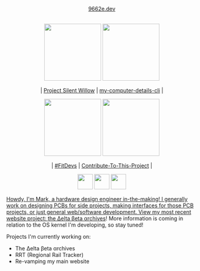 <p align="center">
  <a align="center" href="https://9662e.dev">9662e.dev</a><br/><br/>  
</p>

<p align="center">
  <a href="https://github.com/stars/win21H2/lists/project-silent-willow"><img src="https://github.com/win21H2/win21H2/assets/92825997/89d1fb3e-6d2d-4fe8-ad59-f6b45a2971ec" width="150"></a>
  <a href="https://github.com/win21H2/my-computer-details-cli"><img src="https://user-images.githubusercontent.com/92825997/227761229-162307ff-8130-4981-9e2f-09eb19f069fd.png" width="150"></a>
</p>

<p align="center">
  | <a href="https://github.com/stars/win21H2/lists/project-silent-willow">Project Silent Willow</a> |
  <a href="https://github.com/win21H2/my-computer-details-cli">my-computer-details-cli</a> |
</p>

<p align="center">
  <a href="https://github.com/FitDevs-withKat"><img src="https://user-images.githubusercontent.com/92825997/195959293-a02e7dca-014f-4de7-9bd7-32200005276c.png" width="150"></a>
  <a href="https://github.com/Syknapse/Contribute-To-This-Project"><img src="https://user-images.githubusercontent.com/92825997/227754096-bcb46935-fe6f-475b-93d9-0a7f6eae2cae.png" width="150"></a>
</p>

<p align="center">
  | <a href="https://github.com/FitDevs-withKat">#FitDevs</a> |  <a href="https://github.com/Syknapse/Contribute-To-This-Project">Contribute-To-This-Project</a> |
</p>

<p align="center">
  <a href="https://stackoverflow.com/users/19235706/324hz"><img src="https://user-images.githubusercontent.com/92825997/227754440-635b614d-5d0c-49f4-9262-06cf97353150.png" width=40/></a>
  <a href="https://www.youtube.com/channel/UCIxhTC2VeyZOCZZvmP-zLDg"><img src="https://user-images.githubusercontent.com/92825997/227754435-66c890b7-e6a1-4a5c-9b6d-c48d9eb542a2.png" width=40/></a>
  <a href="https://www.reddit.com/user/324Hz"/><img src="https://github.com/gauravghongde/social-icons/blob/master/PNG/Color/Reddit.png?raw=true" width=40</a>
</p>

Howdy, I'm Mark, a hardware design engineer in-the-making! I generally work on designing PCBs for side projects, making interfaces for those PCB projects, or just general web/software development. View my most recent website project: <a href="https://9662e.dev/deltabetaarchives">the Δelta βeta αrchives</a>! More information is coming in relation to the OS kernel I'm developing, so stay tuned!

Projects I'm currently working on:
 - The Δelta βeta αrchives
 - RRT (Regional Rail Tracker)
 - Re-vamping my main website
